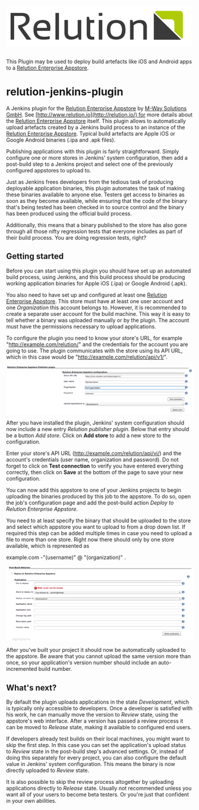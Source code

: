 ![](docs/images/logo_L.png)  
 

This Plugin may be used to deploy build artefacts like iOS and Android
apps to a [Relution Enterprise Appstore](http://www.relution.io/).

# relution-jenkins-plugin

A Jenkins plugin for the [Relution Enterprise
Appstore](http://www.relution.io/) by [M-Way Solutions
GmbH](http://www.mwaysolutions.com/).
See [http://www.relution.io](http://relution.io/) for more details about
the [Relution Enterprise Appstore](http://www.relution.io/) itself. This
plugin allows to automatically upload artefacts created by a Jenkins
build process to an instance of the [Relution Enterprise
Appstore](http://www.relution.io/). Typical build artefacts are Apple
iOS or Google Android binaries (.ipa and .apk files).

Publishing applications with this plugin is fairly straightforward.
Simply configure one or more stores in Jenkins' system configuration,
then add a post-build step to a Jenkins project and select one of the
previously configured appstores to upload to.

Just as Jenkins frees developers from the tedious task of producing
deployable application binaries, this plugin automates the task of
making these binaries available to anyone else. Testers get access to
binaries as soon as they become available, while ensuring that the code
of the binary that's being tested has been checked in to source control
and the binary has been produced using the official build process.

Additionally, this means that a binary published to the store has also
gone through all those nifty regression tests that everyone includes as
part of their build process. You are doing regression tests, right?

## Getting started

Before you can start using this plugin you should have set up an
automated build process, using Jenkins, and this build process should be
producing working application binaries for Apple iOS (.ipa) or Google
Android (.apk).

You also need to have set up and configured at least one [Relution
Enterprise Appstore](http://www.relution.io/). This store must have at
least one user account and one *Organization* this account belongs to.
However, it is recommended to create a separate user account for the
build machine. This way it is easy to tell whether a binary was uploaded
manually or by the plugin. The account must have the permissions
necessary to upload applications.

To configure the plugin you need to know your store's URL, for example
"<http://example.com/relution/>" and the credentials for the account you
are going to use. The plugin communicates with the store using its API
URL, which in this case would be
"<http://example.com/relution/api/v1/>".

![](docs/images/HowTo1.png)

After you have installed the plugin, Jenkins' system configuration
should now include a new entry *Relution publisher plugin*. Below that
entry should be a button *Add store*. Click on **Add store** to add a
new store to the configuration.

Enter your store's API URL (<http://example.com/relution/api/vi/>) and
the account's credentials (user name, organization and password). Do not
forget to click on **Test connection** to verify you have entered
everything correctly, then click on **Save** at the bottom of the page
to save your new configuration.

You can now add this appstore to one of your Jenkins projects to begin
uploading the binaries produced by this job to the appstore. To do so,
open the job's configuration page and add the post-build action *Deploy
to Relution Enterprise Appstore*.

You need to at least specify the binary that should be uploaded to the
store and select which appstore you want to upload to from a drop down
list. If required this step can be added multiple times in case you need
to upload a file to more than one store. Right now there should only by
one store available, which is represented as

example.com -"(username)" @ "(organization)" .

![](docs/images/Bildschirmfoto_2013-09-25_um_15.32.56.png)

After you've built your project it should now be automatically uploaded
to the appstore. Be aware that you cannot upload the same version more
than once, so your application's version number should include an
auto-incremented build number.

## What's next?

By default the plugin uploads applications in the state *Development*,
which is typically only accessible to developers. Once a developer is
satisfied with his work, he can manually move the version to *Review*
state, using the appstore's web interface. After a version has passed a
review process it can be moved to *Release* state, making it available
to configured end users.

If developers already test builds on their local machines, you might
want to skip the first step. In this case you can set the application's
upload status to *Review* state in the post-build step's advanced
settings. Or, instead of doing this separately for every project, you
can also configure the default value in Jenkins' system configuration.
This means the binary is now directly uploaded to *Review* state.

It is also possible to skip the review process altogether by uploading
applications directly to *Release* state. Usually not recommended unless
you want all of your users to become beta testers. Or you're just that
confident in your own abilities.
